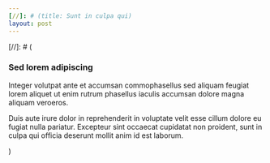 ```yaml
---
[//]: # (title: Sunt in culpa qui)
layout: post
---
```


[//]: # (<span class="image featured"><img src="{{ site.baseurl }}/assets/images/pic01.jpg" alt=""></span>
<h3>Sed lorem adipiscing</h3>
<p>Integer volutpat ante et accumsan commophasellus sed aliquam feugiat lorem aliquet ut enim rutrum phasellus iaculis accumsan dolore magna aliquam veroeros.</p>
<p>Duis aute irure dolor in reprehenderit in voluptate velit esse cillum dolore eu fugiat nulla pariatur. Excepteur sint occaecat cupidatat non proident, sunt in culpa qui officia deserunt mollit anim id est laborum.</p>)
